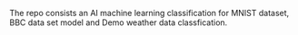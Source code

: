 The repo consists an AI machine learning classification for MNIST dataset, BBC data set model and Demo weather data classfication.
